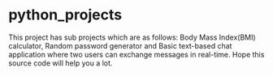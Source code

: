 # python_projects
This project has sub projects which are as follows:
Body Mass Index(BMI) calculator,
Random password generator
and Basic text-based chat application where two users can exchange messages in real-time.
Hope this source code will help you a lot.
